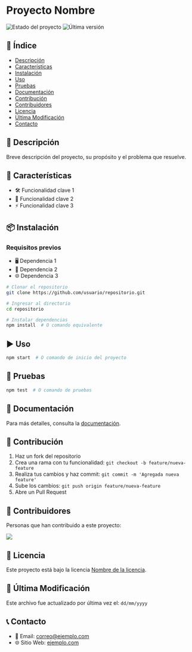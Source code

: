 # Proyecto Nombre

![Estado del proyecto](https://img.shields.io/badge/status-activo-brightgreen)
![Última versión](https://img.shields.io/github/v/release/usuario/repositorio)

## 📌 Índice
- [Descripción](#-descripción)
- [Características](#-características)
- [Instalación](#-instalación)
- [Uso](#-uso)
- [Pruebas](#-pruebas)
- [Documentación](#-documentación)
- [Contribución](#-contribución)
- [Contribuidores](#-contribuidores)
- [Licencia](#-licencia)
- [Última Modificación](#-última-modificación)
- [Contacto](#-contacto)

## 📌 Descripción
Breve descripción del proyecto, su propósito y el problema que resuelve.

## 🚀 Características
- 🛠️ Funcionalidad clave 1
- 🔧 Funcionalidad clave 2
- ⚡ Funcionalidad clave 3

## 📦 Instalación

### Requisitos previos
- 🖥️ Dependencia 1
- 💾 Dependencia 2
- 🌐 Dependencia 3

```sh
# Clonar el repositorio
git clone https://github.com/usuario/repositorio.git

# Ingresar al directorio
cd repositorio

# Instalar dependencias
npm install  # O comando equivalente
```

## ▶️ Uso

```sh
npm start  # O comando de inicio del proyecto
```

## 🧪 Pruebas
```sh
npm test  # O comando de pruebas
```

## 📜 Documentación
Para más detalles, consulta la [documentación](./docs/README.md).

## 🤝 Contribución
1. Haz un fork del repositorio
2. Crea una rama con tu funcionalidad: `git checkout -b feature/nueva-feature`
3. Realiza tus cambios y haz commit: `git commit -m 'Agregada nueva feature'`
4. Sube los cambios: `git push origin feature/nueva-feature`
5. Abre un Pull Request

## 👥 Contribuidores

Personas que han contribuido a este proyecto:

<a href="https://github.com/AND3SIL4/easy-api/graphs/contributors">
  <img src="https://contrib.rocks/image?repo=AND3SIL4/easy-api" />
</a>

## 📄 Licencia
Este proyecto está bajo la licencia [Nombre de la licencia](./LICENSE).

## 📅 Última Modificación
Este archivo fue actualizado por última vez el: `dd/mm/yyyy`

## 📞 Contacto
- 📧 Email: correo@ejemplo.com
- 🌐 Sitio Web: [ejemplo.com](https://ejemplo.com)
